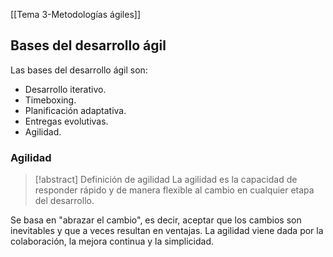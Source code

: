 [[Tema 3-Metodologías ágiles]]

## Bases del desarrollo ágil
Las bases del desarrollo ágil son:
+ Desarrollo iterativo.
+ Timeboxing.
+ Planificación adaptativa.
+ Entregas evolutivas.
+ Agilidad.

### Agilidad
> [!abstract] Definición de agilidad
> La agilidad es la capacidad de responder rápido y de manera flexible al cambio en cualquier etapa del desarrollo.

Se basa en "abrazar el cambio", es decir, aceptar que los cambios son inevitables y que a veces resultan en ventajas. La agilidad viene dada por la colaboración, la mejora continua y la simplicidad.

